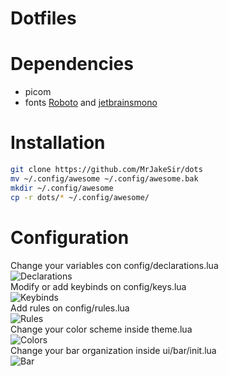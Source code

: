 # Dotfiles

# Dependencies
- picom
- fonts [Roboto](https://fonts.google.com/specimen/Roboto) and [jetbrainsmono](https://github.com/ryanoasis/nerd-fonts/blob/master/patched-fonts/JetBrainsMono/Ligatures/Bold/complete/JetBrains%20Mono%20Bold%20Nerd%20Font%20Complete.ttf)

# Installation
```bash
git clone https://github.com/MrJakeSir/dots
mv ~/.config/awesome ~/.config/awesome.bak
mkdir ~/.config/awesome 
cp -r dots/* ~/.config/awesome/
```

# Configuration
Change your variables con config/declarations.lua  
![Declarations](https://imgur.com/79dGBLL)  
Modify or add keybinds on config/keys.lua  
![Keybinds](https://imgur.com/4Sztm2h)  
Add rules on config/rules.lua  
![Rules](https://imgur.com/UzeEguH)  
Change your color scheme inside theme.lua  
![Colors](https://imgur.com/2X7VCuN)  
Change your bar organization inside ui/bar/init.lua  
![Bar](https://imgur.com/AI6aH4T)  

